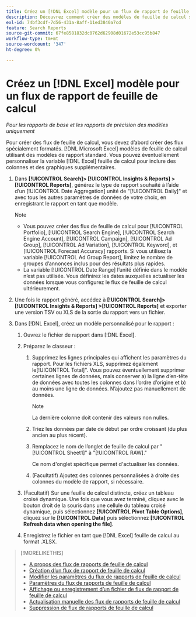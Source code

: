 ```yaml
---
title: Créez un [!DNL Excel] modèle pour un flux de rapport de feuille de calcul
description: Découvrez comment créer des modèles de feuille de calcul spécialement formatés.
exl-id: 74bf3cdf-7d56-431a-8aff-11ed3840a7cd
feature: Search Reports
source-git-commit: 67fe8581832dc0762d62908d01672e53cc95b847
workflow-type: tm+mt
source-wordcount: '347'
ht-degree: 0%

---
```


# Créez un [!DNL Excel] modèle pour un flux de rapport de feuille de calcul

*Pour les rapports de base et les rapports de précision des modèles uniquement*

Pour créer des flux de feuille de calcul, vous devez d’abord créer des flux spécialement formatés. [!DNL Microsoft Excel] modèles de feuille de calcul utilisant des modèles de rapport standard. Vous pouvez éventuellement personnaliser la variable [!DNL Excel] feuille de calcul pour inclure des colonnes et des graphiques supplémentaires.

1. Dans **[!UICONTROL Search]> [!UICONTROL Insights & Reports] >[!UICONTROL Reports]**, générez le type de rapport souhaité à l’aide d’un [!UICONTROL Date Aggregation] unité de &quot;[!UICONTROL Daily]&quot; et avec tous les autres paramètres de données de votre choix, en enregistrant le rapport en tant que modèle.

   >[!NOTE]
   >
   > * Vous pouvez créer des flux de feuille de calcul pour [!UICONTROL Portfolio], [!UICONTROL Search Engine], [!UICONTROL Search Engine Account], [!UICONTROL Campaign], [!UICONTROL Ad Group], [!UICONTROL Ad Variation], [!UICONTROL Keyword], et [!UICONTROL Forecast Accuracy] rapports. Si vous utilisez la variable [!UICONTROL Ad Group Report], limitez le nombre de groupes d’annonces inclus pour des résultats plus rapides.
   > * La variable [!UICONTROL Date Range] l’unité définie dans le modèle n’est pas utilisée. Vous définirez les dates auxquelles actualiser les données lorsque vous configurez le flux de feuille de calcul ultérieurement.

1. Une fois le rapport généré, accédez à **[!UICONTROL Search]> [!UICONTROL Insights & Reports] >[!UICONTROL Reports]** et exporter une version TSV ou XLS de la sortie du rapport vers un fichier.

1. Dans [!DNL Excel], créez un modèle personnalisé pour le rapport :

   1. Ouvrez le fichier de rapport dans [!DNL Excel].

   1. Préparez le classeur :

      1. Supprimez les lignes principales qui affichent les paramètres du rapport. Pour les fichiers XLS, supprimez également le[!UICONTROL Total]&quot;. Vous pouvez éventuellement supprimer certaines lignes de données, mais conserver a) la ligne d’en-tête de données avec toutes les colonnes dans l’ordre d’origine et b) au moins une ligne de données. N’ajoutez pas manuellement de données.

         >[!NOTE]
         >
         > La dernière colonne doit contenir des valeurs non nulles.

      2. Triez les données par date de début par ordre croissant (du plus ancien au plus récent).

      3. Remplacez le nom de l’onglet de feuille de calcul par &quot;[!UICONTROL Sheet1]&quot; à &quot;[!UICONTROL RAW].&quot;

         Ce nom d&#39;onglet spécifique permet d&#39;actualiser les données.

      4. (Facultatif) Ajoutez des colonnes personnalisées à droite des colonnes du modèle de rapport, si nécessaire.

   1. (Facultatif) Sur une feuille de calcul distincte, créez un tableau croisé dynamique. Une fois que vous avez terminé, cliquez avec le bouton droit de la souris dans une cellule du tableau croisé dynamique, puis sélectionnez **[!UICONTROL Pivot Table Options]**, cliquez sur le **[!UICONTROL Data]** puis sélectionnez **[!UICONTROL Refresh data when opening the file]**.

   1. Enregistrez le fichier en tant que [!DNL Excel] feuille de calcul au format .XLSX.

>[!MORELIKETHIS]
>
>* [A propos des flux de rapports de feuille de calcul](spreadsheet-feed-about.md)
>* [Création d’un flux de rapport de feuille de calcul](spreadsheet-feed-create.md)
>* [Modifier les paramètres du flux de rapports de feuille de calcul](spreadsheet-feed-edit.md)
>* [Paramètres du flux de rapports de feuille de calcul](spreadsheet-feed-settings.md)
>* [Affichage ou enregistrement d’un fichier de flux de rapport de feuille de calcul](spreadsheet-feed-view-or-save.md)
>* [Actualisation manuelle des flux de rapports de feuille de calcul](spreadsheet-feed-refresh.md)
>* [Suppression de flux de rapports de feuille de calcul](spreadsheet-feed-delete.md)

